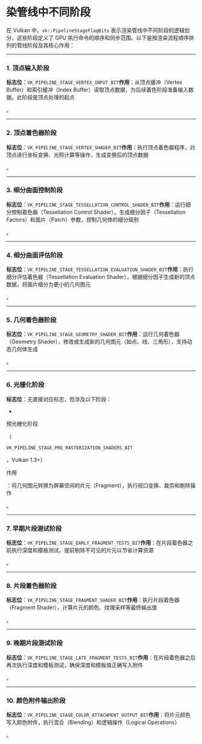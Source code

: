 # 染管线中不同阶段



在 Vulkan 中，`vk::PipelineStageFlagBits` 表示渲染管线中不同阶段的逻辑划分，这些阶段定义了 GPU 执行命令的顺序和同步范围。以下是按渲染流程顺序排列的管线阶段及其核心作用：

------

### **1. 顶点输入阶段**

**标志位**：`VK_PIPELINE_STAGE_VERTEX_INPUT_BIT`
 ​**作用**​：从顶点缓冲（Vertex Buffer）和索引缓冲（Index Buffer）读取顶点数据，为后续着色阶段准备输入数据。此阶段是顶点处理的起点

。



------

### **2. 顶点着色器阶段**

**标志位**：`VK_PIPELINE_STAGE_VERTEX_SHADER_BIT`
 ​**作用**​：执行顶点着色器程序，对顶点进行坐标变换、光照计算等操作，生成变换后的顶点数据

。



------

### **3. 细分曲面控制阶段**

**标志位**：`VK_PIPELINE_STAGE_TESSELLATION_CONTROL_SHADER_BIT`
 ​**作用**​：运行细分控制着色器（Tessellation Control Shader），生成细分因子（Tessellation Factors）和面片（Patch）参数，控制几何体的细分级别

。



------

### **4. 细分曲面评估阶段**

**标志位**：`VK_PIPELINE_STAGE_TESSELLATION_EVALUATION_SHADER_BIT`
 ​**作用**​：执行细分评估着色器（Tessellation Evaluation Shader），根据细分因子生成新的顶点数据，将面片细分为更小的几何图元

。



------

### **5. 几何着色器阶段**

**标志位**：`VK_PIPELINE_STAGE_GEOMETRY_SHADER_BIT`
 ​**作用**​：运行几何着色器（Geometry Shader），修改或生成新的几何图元（如点、线、三角形），支持动态几何体生成

。



------

### **6. 光栅化阶段**

**标志位**：无直接对应标志，但涉及以下阶段：

- 

  预光栅化阶段

  （

  ```
  VK_PIPELINE_STAGE_PRE_RASTERIZATION_SHADERS_BIT
  ```

  ，Vulkan 1.3+）

  

  作用

  ：将几何图元转换为屏幕空间的片元（Fragment），执行视口变换、裁剪和剔除操作

  。

------

### **7. 早期片段测试阶段**

**标志位**：`VK_PIPELINE_STAGE_EARLY_FRAGMENT_TESTS_BIT`
 ​**作用**​：在片段着色器之前执行深度和模板测试，提前剔除不可见的片元以节省计算资源

。



------

### **8. 片段着色器阶段**

**标志位**：`VK_PIPELINE_STAGE_FRAGMENT_SHADER_BIT`
 ​**作用**​：执行片段着色器（Fragment Shader），计算片元的颜色、纹理采样等最终输出值

。



------

### **9. 晚期片段测试阶段**

**标志位**：`VK_PIPELINE_STAGE_LATE_FRAGMENT_TESTS_BIT`
 ​**作用**​：在片段着色器之后再次执行深度和模板测试，确保深度和模板值正确写入附件

。



------

### **10. 颜色附件输出阶段**

**标志位**：`VK_PIPELINE_STAGE_COLOR_ATTACHMENT_OUTPUT_BIT`
 ​**作用**​：将片元颜色写入颜色附件，执行混合（Blending）和逻辑操作（Logical Operations）

。